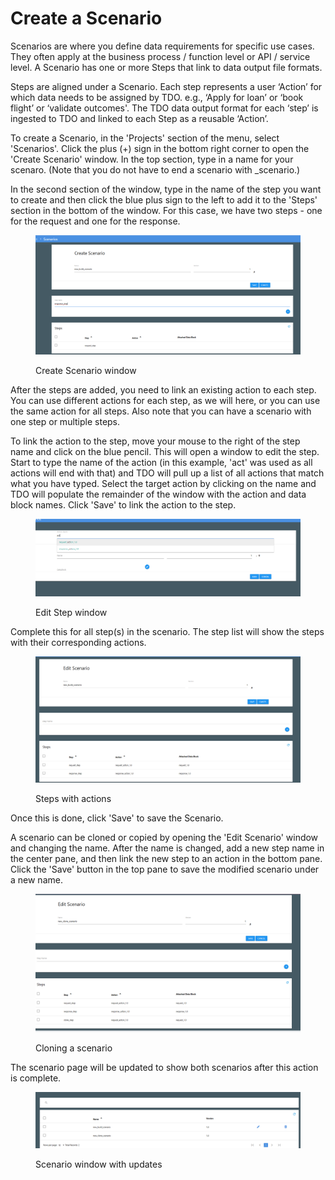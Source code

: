 # Create a Scenario

Scenarios are where you define data requirements for specific use cases. They often apply at the business process / function level or API / service level. A Scenario has one or more Steps that link to data output file formats.

Steps are aligned under a Scenario. Each step represents a user ‘Action’ for which data needs to be assigned by TDO. e.g., ‘Apply for loan’ or ‘book flight’ or ‘validate outcomes'. The TDO data output format for each ‘step’ is ingested to TDO and linked to each Step as a reusable ‘Action’.

To create a Scenario, in the 'Projects' section of the menu, select 'Scenarios'.  Click the plus (+) sign in the bottom right corner to open the 'Create Scenario' window.  In the top section, type in a name for your scenaro.  (Note that you do not have to end a scenario with \_scenario.)

In the second section of the window, type in the name of the step you want to create and then click the blue plus sign to the left to add it to the 'Steps' section in the bottom of the window.  For this case, we have two steps - one for the request and one for the response.

<figure><img src="../../../../.gitbook/assets/image (9) (1) (1) (1) (1).png" alt=""><figcaption><p>Create Scenario window</p></figcaption></figure>

After the steps are added, you need to link an existing action to each step.  You can use different actions for each step, as we will here, or you can use the same action for all steps.  Also note that you can have a scenario with one step or multiple steps. &#x20;

To link the action to the step, move your mouse to the right of the step name and click on the blue pencil.  This will open a window to edit the step.  Start to type the name of the action (in this example, 'act' was used as all actions will end with that) and TDO will pull up a list of all actions that match what you have typed.  Select the target action by clicking on the name and TDO will populate the remainder of the window with the action and data block names.  Click 'Save' to link the action to the step.

<figure><img src="../../../../.gitbook/assets/image (10) (1) (1) (1) (1).png" alt=""><figcaption><p>Edit Step window</p></figcaption></figure>

Complete this for all step(s) in the scenario.  The step list will show the steps with their corresponding actions.

<figure><img src="../../../../.gitbook/assets/image (11) (1) (1) (1) (1).png" alt=""><figcaption><p>Steps with actions </p></figcaption></figure>

Once this is done, click 'Save' to save the Scenario.

A scenario can be cloned or copied by opening the 'Edit Scenario' window and changing the name.  After the name is changed, add a new step name in the center pane, and then link the new step to an action in the bottom pane. Click the 'Save' button in the top pane to save the modified scenario under a new name.

<figure><img src="../../../../.gitbook/assets/image (12) (1) (1) (1) (1).png" alt=""><figcaption><p>Cloning a scenario</p></figcaption></figure>

The scenario page will be updated to show both scenarios after this action is complete.

<figure><img src="../../../../.gitbook/assets/image (13) (1) (1) (1) (1).png" alt=""><figcaption><p>Scenario window with updates</p></figcaption></figure>
